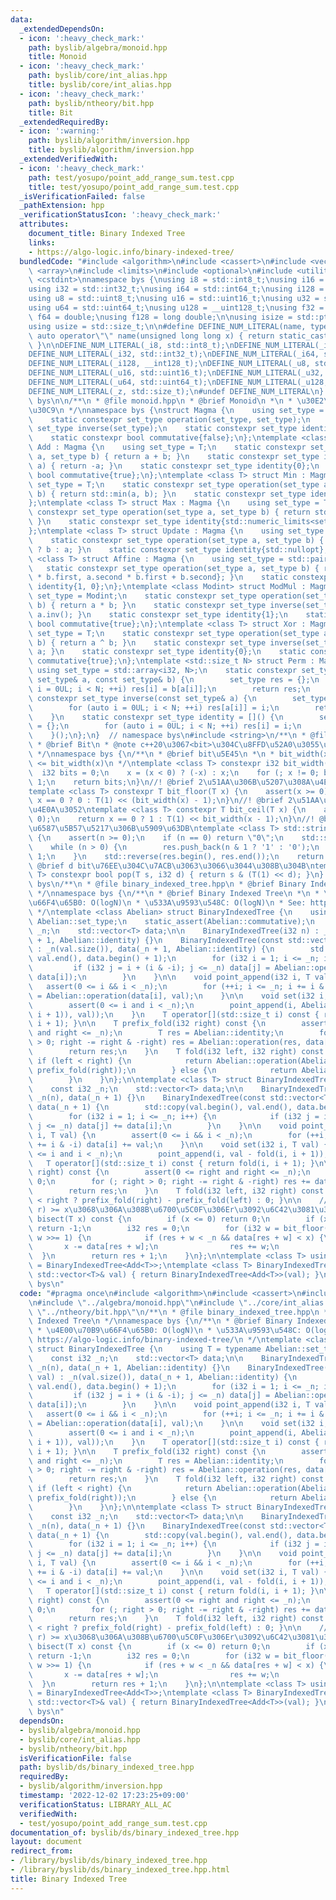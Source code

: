 ```yaml
---
data:
  _extendedDependsOn:
  - icon: ':heavy_check_mark:'
    path: byslib/algebra/monoid.hpp
    title: Monoid
  - icon: ':heavy_check_mark:'
    path: byslib/core/int_alias.hpp
    title: byslib/core/int_alias.hpp
  - icon: ':heavy_check_mark:'
    path: byslib/ntheory/bit.hpp
    title: Bit
  _extendedRequiredBy:
  - icon: ':warning:'
    path: byslib/algorithm/inversion.hpp
    title: byslib/algorithm/inversion.hpp
  _extendedVerifiedWith:
  - icon: ':heavy_check_mark:'
    path: test/yosupo/point_add_range_sum.test.cpp
    title: test/yosupo/point_add_range_sum.test.cpp
  _isVerificationFailed: false
  _pathExtension: hpp
  _verificationStatusIcon: ':heavy_check_mark:'
  attributes:
    document_title: Binary Indexed Tree
    links:
    - https://algo-logic.info/binary-indexed-tree/
  bundledCode: "#include <algorithm>\n#include <cassert>\n#include <vector>\n\n#include\
    \ <array>\n#include <limits>\n#include <optional>\n#include <utility>\n#include\
    \ <cstdint>\nnamespace bys {\nusing i8 = std::int8_t;\nusing i16 = std::int16_t;\n\
    using i32 = std::int32_t;\nusing i64 = std::int64_t;\nusing i128 = __int128_t;\n\
    using u8 = std::uint8_t;\nusing u16 = std::uint16_t;\nusing u32 = std::uint32_t;\n\
    using u64 = std::uint64_t;\nusing u128 = __uint128_t;\nusing f32 = float;\nusing\
    \ f64 = double;\nusing f128 = long double;\n\nusing isize = std::ptrdiff_t;\n\
    using usize = std::size_t;\n\n#define DEFINE_NUM_LITERAL(name, type) \\\n    constexpr\
    \ auto operator\"\" name(unsigned long long x) { return static_cast<type>(x);\
    \ }\n\nDEFINE_NUM_LITERAL(_i8, std::int8_t);\nDEFINE_NUM_LITERAL(_i16, std::int16_t);\n\
    DEFINE_NUM_LITERAL(_i32, std::int32_t);\nDEFINE_NUM_LITERAL(_i64, std::int64_t);\n\
    DEFINE_NUM_LITERAL(_i128, __int128_t);\nDEFINE_NUM_LITERAL(_u8, std::uint8_t);\n\
    DEFINE_NUM_LITERAL(_u16, std::uint16_t);\nDEFINE_NUM_LITERAL(_u32, std::uint32_t);\n\
    DEFINE_NUM_LITERAL(_u64, std::uint64_t);\nDEFINE_NUM_LITERAL(_u128, __uint128_t);\n\
    DEFINE_NUM_LITERAL(_z, std::size_t);\n#undef DEFINE_NUM_LITERAL\n}  // namespace\
    \ bys\n\n/**\n * @file monoid.hpp\n * @brief Monoid\n *\n * \u30E2\u30CE\u30A4\
    \u30C9\n */\nnamespace bys {\nstruct Magma {\n    using set_type = std::nullptr_t;\n\
    \    static constexpr set_type operation(set_type, set_type);\n    static constexpr\
    \ set_type inverse(set_type);\n    static constexpr set_type identity{nullptr};\n\
    \    static constexpr bool commutative{false};\n};\ntemplate <class T> struct\
    \ Add : Magma {\n    using set_type = T;\n    static constexpr set_type operation(set_type\
    \ a, set_type b) { return a + b; }\n    static constexpr set_type inverse(set_type\
    \ a) { return -a; }\n    static constexpr set_type identity{0};\n    static constexpr\
    \ bool commutative{true};\n};\ntemplate <class T> struct Min : Magma {\n    using\
    \ set_type = T;\n    static constexpr set_type operation(set_type a, set_type\
    \ b) { return std::min(a, b); }\n    static constexpr set_type identity{std::numeric_limits<set_type>::max()};\n\
    };\ntemplate <class T> struct Max : Magma {\n    using set_type = T;\n    static\
    \ constexpr set_type operation(set_type a, set_type b) { return std::max(a, b);\
    \ }\n    static constexpr set_type identity{std::numeric_limits<set_type>::min()};\n\
    };\ntemplate <class T> struct Update : Magma {\n    using set_type = std::optional<T>;\n\
    \    static constexpr set_type operation(set_type a, set_type b) { return b.has_value()\
    \ ? b : a; }\n    static constexpr set_type identity{std::nullopt};\n};\ntemplate\
    \ <class T> struct Affine : Magma {\n    using set_type = std::pair<T, T>;\n \
    \   static constexpr set_type operation(set_type a, set_type b) { return {a.first\
    \ * b.first, a.second * b.first + b.second}; }\n    static constexpr set_type\
    \ identity{1, 0};\n};\ntemplate <class Modint> struct ModMul : Magma {\n    using\
    \ set_type = Modint;\n    static constexpr set_type operation(set_type a, set_type\
    \ b) { return a * b; }\n    static constexpr set_type inverse(set_type a) { return\
    \ a.inv(); }\n    static constexpr set_type identity{1};\n    static constexpr\
    \ bool commutative{true};\n};\ntemplate <class T> struct Xor : Magma {\n    using\
    \ set_type = T;\n    static constexpr set_type operation(set_type a, set_type\
    \ b) { return a ^ b; }\n    static constexpr set_type inverse(set_type a) { return\
    \ a; }\n    static constexpr set_type identity{0};\n    static constexpr bool\
    \ commutative{true};\n};\ntemplate <std::size_t N> struct Perm : Magma {\n   \
    \ using set_type = std::array<i32, N>;\n    static constexpr set_type operation(const\
    \ set_type& a, const set_type& b) {\n        set_type res = {};\n        for (auto\
    \ i = 0UL; i < N; ++i) res[i] = b[a[i]];\n        return res;\n    }\n    static\
    \ constexpr set_type inverse(const set_type& a) {\n        set_type res = {};\n\
    \        for (auto i = 0UL; i < N; ++i) res[a[i]] = i;\n        return res;\n\
    \    }\n    static constexpr set_type identity = []() {\n        set_type res\
    \ = {};\n        for (auto i = 0UL; i < N; ++i) res[i] = i;\n        return res;\n\
    \    }();\n};\n}  // namespace bys\n#include <string>\n/**\n * @file bit.hpp\n\
    \ * @brief Bit\n * @note c++20\u3067<bit>\u304C\u8FFD\u52A0\u3055\u308C\u308B\n\
    \ */\nnamespace bys {\n/**\n * @brief bit\u5E45\n *\n * bit_width(x) - 1  < log2(x)\
    \ <= bit_width(x)\n */\ntemplate <class T> constexpr i32 bit_width(T x) {\n  \
    \  i32 bits = 0;\n    x = (x < 0) ? (-x) : x;\n    for (; x != 0; bits++) x >>=\
    \ 1;\n    return bits;\n}\n//! @brief 2\u51AA\u306B\u5207\u308A\u4E0B\u3052\n\
    template <class T> constexpr T bit_floor(T x) {\n    assert(x >= 0);\n    return\
    \ x == 0 ? 0 : T(1) << (bit_width(x) - 1);\n}\n//! @brief 2\u51AA\u306B\u5207\u308A\
    \u4E0A\u3052\ntemplate <class T> constexpr T bit_ceil(T x) {\n    assert(x >=\
    \ 0);\n    return x == 0 ? 1 : T(1) << bit_width(x - 1);\n}\n//! @brief 2\u9032\
    \u6587\u5B57\u5217\u306B\u5909\u63DB\ntemplate <class T> std::string bin(T n)\
    \ {\n    assert(n >= 0);\n    if (n == 0) return \"0\";\n    std::string res;\n\
    \    while (n > 0) {\n        res.push_back(n & 1 ? '1' : '0');\n        n >>=\
    \ 1;\n    }\n    std::reverse(res.begin(), res.end());\n    return res;\n}\n//!\
    \ @brief d bit\u76EE\u304C\u7ACB\u3063\u3066\u3044\u308B\u304B\ntemplate <class\
    \ T> constexpr bool pop(T s, i32 d) { return s & (T(1) << d); }\n}  // namespace\
    \ bys\n/**\n * @file binary_indexed_tree.hpp\n * @brief Binary Indexed Tree\n\
    \ */\nnamespace bys {\n/**\n * @brief Binary Indexed Tree\n *\n * \u4E00\u70B9\
    \u66F4\u65B0: O(logN)\n * \u533A\u9593\u548C: O(logN)\n * See: https://algo-logic.info/binary-indexed-tree/\n\
    \ */\ntemplate <class Abelian> struct BinaryIndexedTree {\n    using T = typename\
    \ Abelian::set_type;\n    static_assert(Abelian::commutative);\n    const i32\
    \ _n;\n    std::vector<T> data;\n\n    BinaryIndexedTree(i32 n) : _n(n), data(_n\
    \ + 1, Abelian::identity) {}\n    BinaryIndexedTree(const std::vector<T>& val)\
    \ : _n(val.size()), data(_n + 1, Abelian::identity) {\n        std::copy(val.begin(),\
    \ val.end(), data.begin() + 1);\n        for (i32 i = 1; i <= _n; i++) {\n   \
    \         if (i32 j = i + (i & -i); j <= _n) data[j] = Abelian::operation(data[j],\
    \ data[i]);\n        }\n    }\n\n    void point_append(i32 i, T val) {\n     \
    \   assert(0 <= i && i < _n);\n        for (++i; i <= _n; i += i & -i) data[i]\
    \ = Abelian::operation(data[i], val);\n    }\n\n    void set(i32 i, T val) {\n\
    \        assert(0 <= i and i < _n);\n        point_append(i, Abelian::operation(Abelian::inverse(fold(i,\
    \ i + 1)), val));\n    }\n    T operator[](std::size_t i) const { return fold(i,\
    \ i + 1); }\n\n    T prefix_fold(i32 right) const {\n        assert(0 <= right\
    \ and right <= _n);\n        T res = Abelian::identity;\n        for (; right\
    \ > 0; right -= right & -right) res = Abelian::operation(res, data[right]);\n\
    \        return res;\n    }\n    T fold(i32 left, i32 right) const {\n       \
    \ if (left < right) {\n            return Abelian::operation(Abelian::inverse(prefix_fold(left)),\
    \ prefix_fold(right));\n        } else {\n            return Abelian::identity;\n\
    \        }\n    }\n};\n\ntemplate <class T> struct BinaryIndexedTree<Add<T>> {\n\
    \    const i32 _n;\n    std::vector<T> data;\n\n    BinaryIndexedTree(i32 n) :\
    \ _n(n), data(_n + 1) {}\n    BinaryIndexedTree(const std::vector<T>& val) : _n(val.size()),\
    \ data(_n + 1) {\n        std::copy(val.begin(), val.end(), data.begin() + 1);\n\
    \        for (i32 i = 1; i <= _n; i++) {\n            if (i32 j = i + (i & -i);\
    \ j <= _n) data[j] += data[i];\n        }\n    }\n\n    void point_append(i32\
    \ i, T val) {\n        assert(0 <= i && i < _n);\n        for (++i; i <= _n; i\
    \ += i & -i) data[i] += val;\n    }\n\n    void set(i32 i, T val) {\n        assert(0\
    \ <= i and i < _n);\n        point_append(i, val - fold(i, i + 1));\n    }\n \
    \   T operator[](std::size_t i) const { return fold(i, i + 1); }\n\n    T prefix_fold(i32\
    \ right) const {\n        assert(0 <= right and right <= _n);\n        T res =\
    \ 0;\n        for (; right > 0; right -= right & -right) res += data[right];\n\
    \        return res;\n    }\n    T fold(i32 left, i32 right) const { return left\
    \ < right ? prefix_fold(right) - prefix_fold(left) : 0; }\n\n    //! @brief sum[0,\
    \ r) >= x\u3068\u306A\u308B\u6700\u5C0F\u306Er\u3092\u6C42\u3081\u308B\n    i32\
    \ bisect(T x) const {\n        if (x <= 0) return 0;\n        if (x > prefix_fold(_n))\
    \ return -1;\n        i32 res = 0;\n        for (i32 w = bit_floor(_n); w > 0;\
    \ w >>= 1) {\n            if (res + w < _n && data[res + w] < x) {\n         \
    \       x -= data[res + w];\n                res += w;\n            }\n      \
    \  }\n        return res + 1;\n    }\n};\n\ntemplate <class T> using FenwickTree\
    \ = BinaryIndexedTree<Add<T>>;\ntemplate <class T> BinaryIndexedTree<Add<T>> fenwick_tree(const\
    \ std::vector<T>& val) { return BinaryIndexedTree<Add<T>>(val); }\n}  // namespace\
    \ bys\n"
  code: "#pragma once\n#include <algorithm>\n#include <cassert>\n#include <vector>\n\
    \n#include \"../algebra/monoid.hpp\"\n#include \"../core/int_alias.hpp\"\n#include\
    \ \"../ntheory/bit.hpp\"\n/**\n * @file binary_indexed_tree.hpp\n * @brief Binary\
    \ Indexed Tree\n */\nnamespace bys {\n/**\n * @brief Binary Indexed Tree\n *\n\
    \ * \u4E00\u70B9\u66F4\u65B0: O(logN)\n * \u533A\u9593\u548C: O(logN)\n * See:\
    \ https://algo-logic.info/binary-indexed-tree/\n */\ntemplate <class Abelian>\
    \ struct BinaryIndexedTree {\n    using T = typename Abelian::set_type;\n    static_assert(Abelian::commutative);\n\
    \    const i32 _n;\n    std::vector<T> data;\n\n    BinaryIndexedTree(i32 n) :\
    \ _n(n), data(_n + 1, Abelian::identity) {}\n    BinaryIndexedTree(const std::vector<T>&\
    \ val) : _n(val.size()), data(_n + 1, Abelian::identity) {\n        std::copy(val.begin(),\
    \ val.end(), data.begin() + 1);\n        for (i32 i = 1; i <= _n; i++) {\n   \
    \         if (i32 j = i + (i & -i); j <= _n) data[j] = Abelian::operation(data[j],\
    \ data[i]);\n        }\n    }\n\n    void point_append(i32 i, T val) {\n     \
    \   assert(0 <= i && i < _n);\n        for (++i; i <= _n; i += i & -i) data[i]\
    \ = Abelian::operation(data[i], val);\n    }\n\n    void set(i32 i, T val) {\n\
    \        assert(0 <= i and i < _n);\n        point_append(i, Abelian::operation(Abelian::inverse(fold(i,\
    \ i + 1)), val));\n    }\n    T operator[](std::size_t i) const { return fold(i,\
    \ i + 1); }\n\n    T prefix_fold(i32 right) const {\n        assert(0 <= right\
    \ and right <= _n);\n        T res = Abelian::identity;\n        for (; right\
    \ > 0; right -= right & -right) res = Abelian::operation(res, data[right]);\n\
    \        return res;\n    }\n    T fold(i32 left, i32 right) const {\n       \
    \ if (left < right) {\n            return Abelian::operation(Abelian::inverse(prefix_fold(left)),\
    \ prefix_fold(right));\n        } else {\n            return Abelian::identity;\n\
    \        }\n    }\n};\n\ntemplate <class T> struct BinaryIndexedTree<Add<T>> {\n\
    \    const i32 _n;\n    std::vector<T> data;\n\n    BinaryIndexedTree(i32 n) :\
    \ _n(n), data(_n + 1) {}\n    BinaryIndexedTree(const std::vector<T>& val) : _n(val.size()),\
    \ data(_n + 1) {\n        std::copy(val.begin(), val.end(), data.begin() + 1);\n\
    \        for (i32 i = 1; i <= _n; i++) {\n            if (i32 j = i + (i & -i);\
    \ j <= _n) data[j] += data[i];\n        }\n    }\n\n    void point_append(i32\
    \ i, T val) {\n        assert(0 <= i && i < _n);\n        for (++i; i <= _n; i\
    \ += i & -i) data[i] += val;\n    }\n\n    void set(i32 i, T val) {\n        assert(0\
    \ <= i and i < _n);\n        point_append(i, val - fold(i, i + 1));\n    }\n \
    \   T operator[](std::size_t i) const { return fold(i, i + 1); }\n\n    T prefix_fold(i32\
    \ right) const {\n        assert(0 <= right and right <= _n);\n        T res =\
    \ 0;\n        for (; right > 0; right -= right & -right) res += data[right];\n\
    \        return res;\n    }\n    T fold(i32 left, i32 right) const { return left\
    \ < right ? prefix_fold(right) - prefix_fold(left) : 0; }\n\n    //! @brief sum[0,\
    \ r) >= x\u3068\u306A\u308B\u6700\u5C0F\u306Er\u3092\u6C42\u3081\u308B\n    i32\
    \ bisect(T x) const {\n        if (x <= 0) return 0;\n        if (x > prefix_fold(_n))\
    \ return -1;\n        i32 res = 0;\n        for (i32 w = bit_floor(_n); w > 0;\
    \ w >>= 1) {\n            if (res + w < _n && data[res + w] < x) {\n         \
    \       x -= data[res + w];\n                res += w;\n            }\n      \
    \  }\n        return res + 1;\n    }\n};\n\ntemplate <class T> using FenwickTree\
    \ = BinaryIndexedTree<Add<T>>;\ntemplate <class T> BinaryIndexedTree<Add<T>> fenwick_tree(const\
    \ std::vector<T>& val) { return BinaryIndexedTree<Add<T>>(val); }\n}  // namespace\
    \ bys\n"
  dependsOn:
  - byslib/algebra/monoid.hpp
  - byslib/core/int_alias.hpp
  - byslib/ntheory/bit.hpp
  isVerificationFile: false
  path: byslib/ds/binary_indexed_tree.hpp
  requiredBy:
  - byslib/algorithm/inversion.hpp
  timestamp: '2022-12-02 17:23:25+09:00'
  verificationStatus: LIBRARY_ALL_AC
  verifiedWith:
  - test/yosupo/point_add_range_sum.test.cpp
documentation_of: byslib/ds/binary_indexed_tree.hpp
layout: document
redirect_from:
- /library/byslib/ds/binary_indexed_tree.hpp
- /library/byslib/ds/binary_indexed_tree.hpp.html
title: Binary Indexed Tree
---
```

